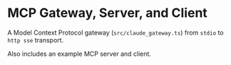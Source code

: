 # MCP Gateway, Server, and Client

A Model Context Protocol gateway (`src/claude_gateway.ts`) from `stdio` to `http sse` transport.

Also includes an example MCP server and client.
